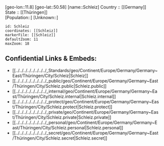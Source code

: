 ﻿---
location: [50.58,11.8] 
mapzoom: [7,12] 
mapmarker: city 
type: City
tags:
- geo/City


SpocWebEntityId: 34030
isDeleted: false
confidential: public

---
[geo-lon::11.8] 
[geo-lat::50.58] 
[name::Schleiz] 
Country :: [[Germany]]  
State :: [[Thüringen]]  
[Population::] 
[Unknown::] 


```leaflet
id: Schleiz
coordinates: [[Schleiz]] 
markerFile: [[Schleiz]] 
defaultZoom: 11 
maxZoom: 18
```


## Confidential Links & Embeds: 
- [[../../../../../../../../_Standards/geo/Continent/Europe/Germany/Germany~East/Thüringen/City/Schleiz|Schleiz]] 
- [[../../../../../../../../_public/geo/Continent/Europe/Germany/Germany~East/Thüringen/City/Schleiz.public|Schleiz.public]] 
- [[../../../../../../../../_internal/geo/Continent/Europe/Germany/Germany~East/Thüringen/City/Schleiz.internal|Schleiz.internal]] 
- [[../../../../../../../../_protect/geo/Continent/Europe/Germany/Germany~East/Thüringen/City/Schleiz.protect|Schleiz.protect]] 
- [[../../../../../../../../_private/geo/Continent/Europe/Germany/Germany~East/Thüringen/City/Schleiz.private|Schleiz.private]] 
- [[../../../../../../../../_personal/geo/Continent/Europe/Germany/Germany~East/Thüringen/City/Schleiz.personal|Schleiz.personal]] 
- [[../../../../../../../../_secret/geo/Continent/Europe/Germany/Germany~East/Thüringen/City/Schleiz.secret|Schleiz.secret]] 

